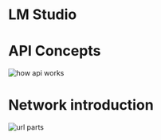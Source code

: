 # LM Studio


# API Concepts

![how api works](./assets/how-api-works.jpg)

# Network introduction
![url parts](./assets/2025-05-24_url-parts.webp)

